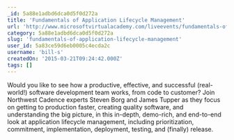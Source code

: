 ```yaml
---
_id: 5a88e1adbd6dca0d5f0d272a
title: 'Fundamentals of Application Lifecycle Management'
url: 'http://www.microsoftvirtualacademy.com/liveevents/fundamentals-of-application-lifecycle-management'
category: 5a88e1adbd6dca0d5f0d272a
slug: 'fundamentals-of-application-lifecycle-management'
user_id: 5a83ce59d6eb0005c4ecda2c
username: 'bill-s'
createdOn: '2015-03-21T09:24:42.000Z'
tags: []
---
```


Would you like to see how a productive, effective, and successful (real-world!) software development team works, from code to customer? Join Northwest Cadence experts Steven Borg and James Tupper as they focus on getting to production faster, creating quality software, and understanding the big picture, in this in-depth, demo-rich, and end-to-end look at application lifecycle management, including prioritization, commitment, implementation, deployment, testing, and (finally) release.
